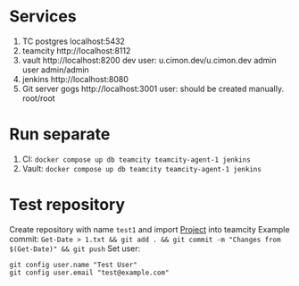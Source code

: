 # Services
1. TC postgres localhost:5432
2. teamcity http://localhost:8112
3. vault http://localhost:8200
    dev user: u.cimon.dev/u.cimon.dev
    admin user admin/admin
4. jenkins http://localhost:8080
5. Git server gogs http://localhost:3001
    user: should be created manually. root/root

# Run separate
1. CI: `docker compose up db teamcity teamcity-agent-1 jenkins`
2. Vault: `docker compose up db teamcity teamcity-agent-1 jenkins`

# Test repository
Create repository with name `test1` and import [Project](TeamCity_GogsTest1.zip) into teamcity
Example commit: `Get-Date > 1.txt && git add . && git commit -m "Changes from $(Get-Date)" && git push`
Set user:
```
git config user.name "Test User"
git config user.email "test@example.com"
```